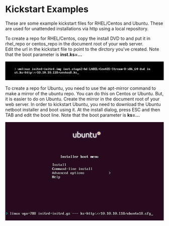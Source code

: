 # Kickstart Examples

These are some example kickstart files for RHEL/Centos and Ubuntu. These are used for unattended installations via http using a local repository.

To create a repo for RHEL/Centos, copy the install DVD to and put it in rhel_repo or centos_repo in the document root of your web server.  
Edit the url in the kickstart file to point to the dirctory you've created. Note that the boot parameter is **inst.ks=...**

![Kickstart Via RHEL/Centos Boot Prompt](images/centos_kickstart.png?raw=true "Kickstart Via RHEL/Centos Boot Prompt")

To create a repo for Ubuntu, you need to use the apt-mirror command to make a mirror of the ubuntu repo. You can do this on Centos or Ubuntu. But, it is easier to do on Ubuntu.  Create the mirror in the document root of your web server. In order to kickstart Ubuntu, you need to download the Ubuntu netboot installer and boot using it.   At the install dialog, press ESC and then TAB and edit the boot line. Note that the boot parameter is **ks=...**


![Kickstart Via Ubuntu Boot Prompt](images/ubuntu_kickstart.png?raw=true "Kickstart Via Ubuntu Boot Prompt")
